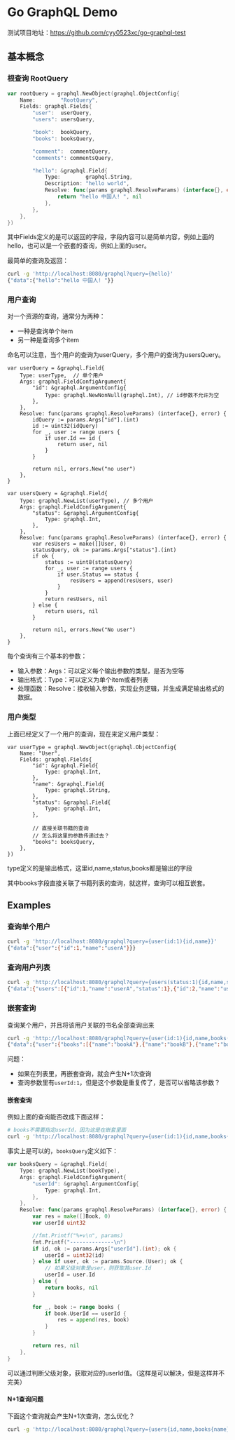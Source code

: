 # Go GraphQL Demo

测试项目地址：https://github.com/cyy0523xc/go-graphql-test

## 基本概念

### 根查询 RootQuery

```go
var rootQuery = graphql.NewObject(graphql.ObjectConfig{
	Name:        "RootQuery",
	Fields: graphql.Fields{
		"user":  userQuery,
		"users": usersQuery,

		"book":  bookQuery,
		"books": booksQuery,

		"comment":  commentQuery,
		"comments": commentsQuery,

		"hello": &graphql.Field{
			Type:        graphql.String,
			Description: "hello world",
			Resolve: func(params graphql.ResolveParams) (interface{}, error) {
				return "hello 中国人! ", nil
			},
		},
	},
})
```

其中Fields定义的是可以返回的字段，字段内容可以是简单内容，例如上面的hello，也可以是一个嵌套的查询，例如上面的user。

最简单的查询及返回：

```sh
curl -g 'http://localhost:8080/graphql?query={hello}'
{"data":{"hello":"hello 中国人! "}}
```

### 用户查询

对一个资源的查询，通常分为两种：

- 一种是查询单个item
- 另一种是查询多个item

命名可以注意，当个用户的查询为userQuery，多个用户的查询为usersQuery。

```
var userQuery = &graphql.Field{
	Type: userType,  // 单个用户
	Args: graphql.FieldConfigArgument{
		"id": &graphql.ArgumentConfig{
			Type: graphql.NewNonNull(graphql.Int), // id参数不允许为空
		},
	},
	Resolve: func(params graphql.ResolveParams) (interface{}, error) {
		idQuery := params.Args["id"].(int)
		id := uint32(idQuery)
		for _, user := range users {
			if user.Id == id {
				return user, nil
			}
		}

		return nil, errors.New("no user")
	},
}

var usersQuery = &graphql.Field{
	Type: graphql.NewList(userType), // 多个用户
	Args: graphql.FieldConfigArgument{
		"status": &graphql.ArgumentConfig{
			Type: graphql.Int,
		},
	},
	Resolve: func(params graphql.ResolveParams) (interface{}, error) {
		var resUsers = make([]User, 0)
		statusQuery, ok := params.Args["status"].(int)
		if ok {
			status := uint8(statusQuery)
			for _, user := range users {
				if user.Status == status {
					resUsers = append(resUsers, user)
				}
			}
			return resUsers, nil
		} else {
			return users, nil
		}

		return nil, errors.New("No user")
	},
}
```

每个查询有三个基本的参数：

- 输入参数：Args：可以定义每个输出参数的类型，是否为空等
- 输出格式：Type：可以定义为单个item或者列表
- 处理函数：Resolve：接收输入参数，实现业务逻辑，并生成满足输出格式的数据。


### 用户类型

上面已经定义了一个用户的查询，现在来定义用户类型：

```
var userType = graphql.NewObject(graphql.ObjectConfig{
	Name: "User",
	Fields: graphql.Fields{
		"id": &graphql.Field{
			Type: graphql.Int,
		},
		"name": &graphql.Field{
			Type: graphql.String,
		},
		"status": &graphql.Field{
			Type: graphql.Int,
		},

		// 直接关联书籍的查询
		// 怎么将这里的参数传递过去？
		"books": booksQuery,
	},
})
```

type定义的是输出格式，这里id,name,status,books都是输出的字段

其中books字段直接关联了书籍列表的查询，就这样，查询可以相互嵌套。

## Examples

### 查询单个用户

```sh
curl -g 'http://localhost:8080/graphql?query={user(id:1){id,name}}'
{"data":{"user":{"id":1,"name":"userA"}}}
```

### 查询用户列表

```sh
curl -g 'http://localhost:8080/graphql?query={users(status:1){id,name,status}}'
{"data":{"users":[{"id":1,"name":"userA","status":1},{"id":2,"name":"userB","status":1}]}}
```

### 嵌套查询

查询某个用户，并且将该用户关联的书名全部查询出来

```sh
curl -g 'http://localhost:8080/graphql?query={user(id:1){id,name,books(userId:1){name}}}'
{"data":{"user":{"books":[{"name":"bookA"},{"name":"bookB"},{"name":"bookC"}],"id":1,"name":"userA"}}}
```

问题：
- 如果在列表里，再嵌套查询，就会产生N+1次查询
- 查询参数里有`userId:1`，但是这个参数是重复传了，是否可以省略该参数？

#### 嵌套查询

例如上面的查询能否改成下面这样：

```sh
# books不需要指定userId，因为这是在嵌套里面
curl -g 'http://localhost:8080/graphql?query={user(id:1){id,name,books{name}}}'
```

事实上是可以的，`booksQuery`定义如下：

```go
var booksQuery = &graphql.Field{
	Type: graphql.NewList(bookType),
	Args: graphql.FieldConfigArgument{
		"userId": &graphql.ArgumentConfig{
			Type: graphql.Int,
		},
	},
	Resolve: func(params graphql.ResolveParams) (interface{}, error) {
		var res = make([]Book, 0)
		var userId uint32

		//fmt.Printf("%+v\n", params)
		fmt.Printf("--------------\n")
		if id, ok := params.Args["userId"].(int); ok {
			userId = uint32(id)
		} else if user, ok := params.Source.(User); ok {
			// 如果父级对象是user，则获取其user.Id
			userId = user.Id
		} else {
			return books, nil
		}

		for _, book := range books {
			if book.UserId == userId {
				res = append(res, book)
			}
		}

		return res, nil
	},
}
```

可以通过判断父级对象，获取对应的userId值。（这样是可以解决，但是这样并不完美）

#### N+1查询问题

下面这个查询就会产生N+1次查询，怎么优化？

```sh
curl -g 'http://localhost:8080/graphql?query={users{id,name,books{name}}}'
```



